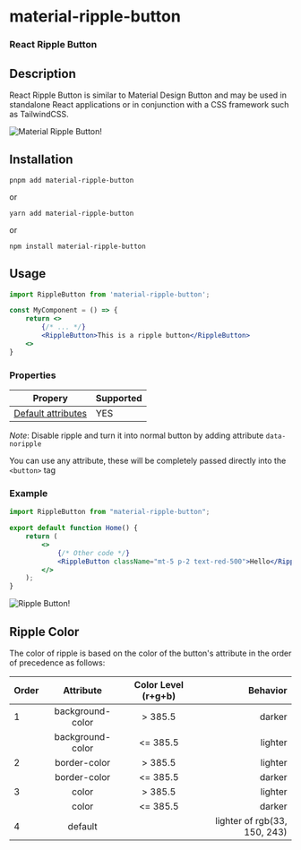 # material-ripple-button 
### React Ripple Button

## Description

React Ripple Button is similar to Material Design Button and may be used in standalone React applications or in conjunction with a CSS framework such as TailwindCSS.

![Material Ripple Button!](https://img.upxi.me/PB4mrAmu3 "Illustration")

## Installation

```terminal
pnpm add material-ripple-button
```

or

```terminal
yarn add material-ripple-button
```

or

```
npm install material-ripple-button
```

## Usage

```jsx
import RippleButton from 'material-ripple-button';

const MyComponent = () => {
    return <>
        {/* ... */}
        <RippleButton>This is a ripple button</RippleButton>
    <>
}
```

### Properties

| Propery                                                                                | Supported |
| -------------------------------------------------------------------------------------- | --------- |
| [Default attributes](https://developer.mozilla.org/en-US/docs/Web/HTML/Element/button) | YES       |

*Note*: Disable ripple and turn it into normal button by adding attribute `data-noripple`

You can use any attribute, these will be completely passed directly into the `<button>` tag

### Example

```jsx
import RippleButton from "material-ripple-button";

export default function Home() {
	return (
		<>
			{/* Other code */}
			<RippleButton className="mt-5 p-2 text-red-500">Hello</RippleButton>
		</>
	);
}
```

![Ripple Button!](https://img.upxi.me/sRAZdKHqtZ "Result of Ripple Button usage")

## Ripple Color

The color of ripple is based on the color of the button's attribute in the order of precedence as follows:

|Order | Attribute      | Color Level (r+g+b) | Behavior |
|:------| :-----------: | :-----------: | ----------:|
|1 | background-color | > 385.5       | darker |
|| background-color | <= 385.5       | lighter |
|2| border-color | > 385.5       | lighter |
|| border-color | <= 385.5       | darker |
|3| color | > 385.5       | lighter |
|| color | <= 385.5       | darker |
|4| default |        | lighter of rgb(33, 150, 243) |
